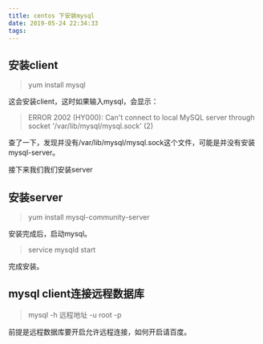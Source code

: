 ```yaml
---
title: centos 下安装mysql
date: 2019-05-24 22:34:33
tags:
---
```

## 安装client
> yum install mysql

这会安装client，这时如果输入mysql，会显示：
> ERROR 2002 (HY000): Can't connect to local MySQL server through socket '/var/lib/mysql/mysql.sock' (2)

查了一下，发现并没有/var/lib/mysql/mysql.sock这个文件，可能是并没有安装mysql-server。

接下来我们我们安装server

## 安装server
> yum install mysql-community-server

安装完成后，启动mysql。

> service mysqld start

完成安装。

## mysql client连接远程数据库
> mysql -h 远程地址 -u root -p

前提是远程数据库要开启允许远程连接，如何开启请百度。